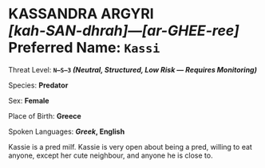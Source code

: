 # KASSANDRA ARGYRI<br>*[kah-SAN-dhrah]—[ar-GHEE-ree]*<br>Preferred Name: `Kassi`

Threat Level: **`N—S—3` *(Neutral, Structured, Low Risk — Requires Monitoring)***

Species: **Predator**

Sex: **Female**

Place of Birth: **Greece**

Spoken Languages: ***Greek*, English**

Kassie is a pred milf. Kassie is very open about being a pred, willing to eat anyone, except her cute neighbour, and anyone he is close to.

